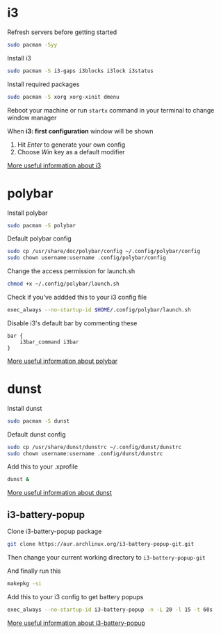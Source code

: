 # i3
Refresh servers before getting started
```bash
sudo pacman -Syy
```
Install i3
```bash
sudo pacman -S i3-gaps i3blocks i3lock i3status
```

Install required packages
```bash
sudo pacman -S xorg xorg-xinit dmenu
```

Reboot your machine or run ```startx``` command in your terminal to change window manager

When **i3: first configuration** window will be shown
1. Hit _Enter_ to generate your own config
2. Choose _Win_ key as a default modifier

[More useful information about i3](https://i3wm.org/docs/userguide.html)

# polybar
Install polybar
```bash
sudo pacman -S polybar
```

Default polybar config
```bash
sudo cp /usr/share/doc/polybar/config ~/.config/polybar/config
sudo chown username:username .config/polybar/config
```

Change the access permission for launch.sh
```bash
chmod +x ~/.config/polybar/launch.sh
```

Check if you've addded this to your i3 config file
```bash
exec_always --no-startup-id $HOME/.config/polybar/launch.sh
```

Disable i3's default bar by commenting these
```
bar {
    i3bar_command i3bar
}
```
[More useful information about polybar](https://github.com/polybar/polybar/wiki)

# dunst
Install dunst
```bash
sudo pacman -S dunst
```

Default dunst config
```bash
sudo cp /usr/share/dunst/dunstrc ~/.config/dunst/dunstrc
sudo chown username:username .config/dunst/dunstrc
```

Add this to your .xprofile
```bash 
dunst &
```

[More useful information about dunst](https://wiki.archlinux.org/index.php/Dunst)

## i3-battery-popup
Clone i3-battery-popup package
```bash
git clone https://aur.archlinux.org/i3-battery-popup-git.git
```
Then change your current working directory to ```i3-battery-popup-git```

And finally run this
```bash
makepkg -si
```

Add this to your i3 config to get battery popups
```bash
exec_always --no-startup-id i3-battery-popup -n -L 20 -l 15 -t 60s
```



[More useful information about i3-battery-popup](https://github.com/rjekker/i3-battery-popup)
